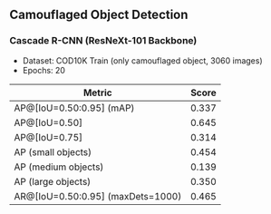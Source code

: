 ## Camouflaged Object Detection

### Cascade R-CNN (ResNeXt-101 Backbone)  
- Dataset: COD10K Train (only camouflaged object, 3060 images)
- Epochs: 20

| Metric                                | Score |
|---------------------------------------|-------|
| AP@[IoU=0.50:0.95] (mAP)              | 0.337 |
| AP@[IoU=0.50]                         | 0.645 |
| AP@[IoU=0.75]                         | 0.314 |
| AP (small objects)                   | 0.454 |
| AP (medium objects)                  | 0.139 |
| AP (large objects)                   | 0.350 |
| AR@[IoU=0.50:0.95] (maxDets=1000)    | 0.465 |
